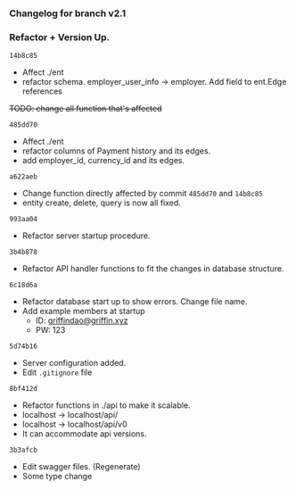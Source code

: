 ### Changelog for branch v2.1
### Refactor + Version Up.

`14b8c85`

- Affect ./ent
- refactor schema. employer_user_info -> employer. Add field to ent.Edge references

~~TODO: change all function that's affected~~

`485dd70`
- Affect ./ent
- refactor columns of Payment history and its edges.
- add employer_id, currency_id and its edges.

`a622aeb`
- Change function directly affected by commit `485dd70` and `14b8c85`
- entity create, delete, query is now all fixed.

`993aa04`
- Refactor server startup procedure.

`3b4b878`
- Refactor API handler functions to fit the changes in database structure.

`6c18d6a`
- Refactor database start up to show errors. Change file name. 
- Add example members at startup 
  - ID: griffindao@griffin.xyz
  - PW: 123

`5d74b16`
- Server configuration added.
- Edit `.gitignore` file

`8bf412d`
- Refactor functions in ./api to make it scalable.
- localhost -> localhost/api/
- localhost -> localhost/api/v0
- It can accommodate api versions.

`3b3afcb`
- Edit swagger files. (Regenerate)
- Some type change